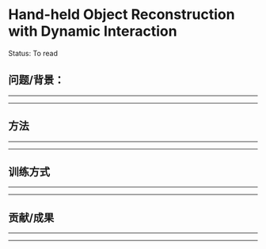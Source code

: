 # Hand-held Object Reconstruction with Dynamic Interaction

Status: To read

## 问题/背景：

---

---

## 方法

---

---

## 训练方式

---

---

## 贡献/成果

---

---